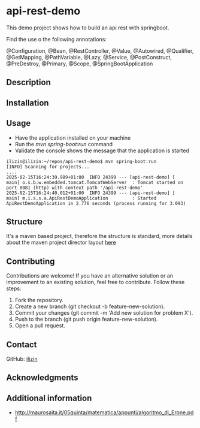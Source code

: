 # api-rest-demo

This demo project shows how to build an api rest with springboot.

Find the use o the following annotations:

@Configuration, @Bean, @RestController, @Value, @Autowired, @Qualifier, @GetMapping, @PathVariable, @Lazy, @Service,
@PostConstruct, @PreDestroy, @Primary, @Scope, @SpringBootApplication

## Description

## Installation

## Usage

* Have the application installed on your machine
* Run the <i>mvn spring-boot:run</i> command
* Validate the console shows the message that the application is started
```
ilizin@ilizin:~/repos/api-rest-demo$ mvn spring-boot:run
[INFO] Scanning for projects...
....
2025-02-15T16:24:39.989+01:00  INFO 24399 --- [api-rest-demo] [           main] o.s.b.w.embedded.tomcat.TomcatWebServer  : Tomcat started on port 8081 (http) with context path '/api-rest-demo'
2025-02-15T16:24:40.012+01:00  INFO 24399 --- [api-rest-demo] [           main] m.i.s.s.a.ApiRestDemoApplication         : Started ApiRestDemoApplication in 2.776 seconds (process running for 3.093)
```

## Structure

It's a maven based project, therefore the structure is standard, more details about the maven project director layout  [here](https://maven.apache.org/guides/introduction/introduction-to-the-standard-directory-layout.html)

## Contributing

Contributions are welcome! If you have an alternative solution or an improvement to an existing solution, feel free to contribute. Follow these steps:

1. Fork the repository.
2. Create a new branch (git checkout -b feature-new-solution).
3. Commit your changes (git commit -m 'Add new solution for problem X').
4. Push to the branch (git push origin feature-new-solution).
5. Open a pull request.

## Contact

GitHub: [ilizin](https://github.com/ilizin)

## Acknowledgments

## Additional information

* http://maurosaita.it/05quinta/matematica/appunti/algoritmo_di_Erone.pdf